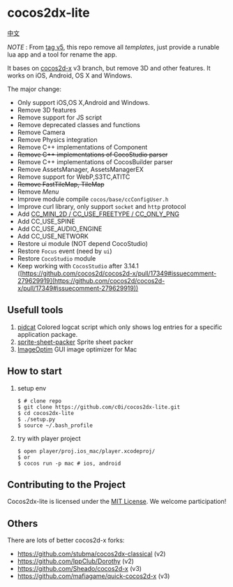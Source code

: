 
cocos2dx-lite
=========

[中文](https://github.com/c0i/cocos2dx-lite/blob/master/README_zh.md)

*NOTE* : From [tag v5](https://github.com/c0i/cocos2dx-lite/tree/v5), this repo remove all *templates*, just provide a runable lua app and a tool for rename the app.

It bases on [cocos2d-x](https://github.com/cocos2d/cocos2d-x) v3 branch, but remove 3D and other features.
It works on iOS, Android, OS X and Windows.

The major change:

- Only support iOS,OS X,Android and Windows.
- Remove 3D features
- Remove support for JS script
- Remove deprecated classes and functions
- Remove Camera
- Remove Physics integration
- Remove C++ implementations of Component
- ~~Remove C++ implementations of CocoStudio parser~~
- Remove C++ implementations of CocosBuilder parser
- Remove AssetsManager, AssetsManagerEX
- Remove support for WebP,S3TC,ATITC
- ~~Remove FastTileMap, TileMap~~
- Remove *Menu*
- Improve module compile `cocos/base/ccConfigUser.h`
- Improve curl library, only support `socket` and `http` protocol
- Add [CC_MINI_2D / CC_USE_FREETYPE / CC_ONLY_PNG](https://github.com/c0i/cocos2dx-lite/blob/master/cocos/base/ccConfigUser.h)
- Add CC_USE_SPINE
- Add CC_USE_AUDIO_ENGINE
- Add CC_USE_NETWORK
- Restore ui module (NOT depend CocoStudio)
- Restore `Focus` event (need by `ui`)
- Restore `CocoStudio` module
- Keep working with `CocosStudio` after 3.14.1 ([https://github.com/cocos2d/cocos2d-x/pull/17349#issuecomment-279629919](https://github.com/cocos2d/cocos2d-x/pull/17349#issuecomment-279629919))

## Usefull tools

  1. [pidcat](https://github.com/JakeWharton/pidcat) Colored logcat script which only shows log entries for a specific application package.
  2. [sprite-sheet-packer](https://github.com/amakaseev/sprite-sheet-packer) Sprite sheet packer
  3. [ImageOptim](https://github.com/ImageOptim/ImageOptim) GUI image optimizer for Mac

## How to start

1. setup env

    ```
    $ # clone repo
    $ git clone https://github.com/c0i/cocos2dx-lite.git
    $ cd cocos2dx-lite
    $ ./setup.py
    $ source ~/.bash_profile
    ```

2. try with player project

    ```
    $ open player/proj.ios_mac/player.xcodeproj/
    $ or
    $ cocos run -p mac # ios, android
    ```

## Contributing to the Project

Cocos2dx-lite is licensed under the [MIT License](https://opensource.org/licenses/MIT). We welcome participation!

## Others

There are lots of better cocos2d-x forks:

- https://github.com/stubma/cocos2dx-classical (v2)
- https://github.com/IppClub/Dorothy (v2)
- https://github.com/Sheado/cocos2d-x (v3)
- https://github.com/mafiagame/quick-cocos2d-x (v3)
